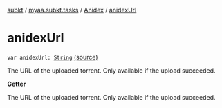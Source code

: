 [subkt](../../index.md) / [myaa.subkt.tasks](../index.md) / [Anidex](index.md) / [anidexUrl](./anidex-url.md)

# anidexUrl

`var anidexUrl: `[`String`](https://kotlinlang.org/api/latest/jvm/stdlib/kotlin/-string/index.html) [(source)](https://github.com/Myaamori/SubKt/blob/0.1.7/src/main/kotlin/myaa/subkt/tasks/tasks.kt#L1202)

The URL of the uploaded torrent.
Only available if the upload succeeded.

**Getter**

The URL of the uploaded torrent.
Only available if the upload succeeded.

